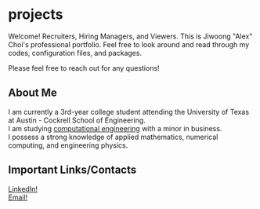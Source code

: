 # projects
Welcome! Recruiters, Hiring Managers, and Viewers. This is Jiwoong "Alex" Choi's professional portfolio.
Feel free to look around and read through my codes, configuration files, and packages.<br>

Please feel free to reach out for any questions!<br>

## About Me
I am currently a 3rd-year college student attending the University of Texas at Austin - Cockrell School of Engineering. <br>
I am studying [computational engineering](https://www.ae.utexas.edu/undergraduate/computational-undergrad-program/what-is-computational-engineering) with a minor in business.<br>
I possess a strong knowledge of applied mathematics, numerical computing, and engineering physics.<br>

## Important Links/Contacts
[LinkedIn!](https://www.linkedin.com/in/jiwoongchoi7)<br>
[Email!](mailto:jiwoongchoi0207@icloud.com)<br>


